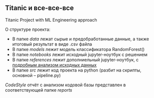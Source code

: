 ## Titanic и все-все-все
Titanic Project with ML Engineering approach

О структуре проекта: 
 - В папке _data_ лежат сырые и предобработанные данные, а также итоговый результат в виде .csv файла  
 - В папке _models_ лежит модель классификатора RandomForest()
 - В папке _notebooks_ лежит исходный jupyter-ноутбук с решением
 - В папке _references_ лежит дополниельный jupyter-ноутбук, с <a href="https://www.kaggle.com/gunesevitan/titanic-advanced-feature-engineering-tutorial">подробным анализом исходных данных</a>  
 - В папке _src_ лежит код проекта на python (разбит на скрипты, основной – pipeline.py)
 
   
 _CodeStyle_ отчёт с анализом кодовой базы представлен в соответствующей папке _reports_ 
